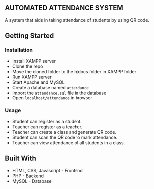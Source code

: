 ## AUTOMATED ATTENDANCE SYSTEM
A system that aids in taking attendance of students by using QR code.

## Getting Started
### Installation
- Install XAMPP server
- Clone the repo
- Move the cloned folder to the htdocs folder in XAMPP folder
- Run XAMPP server
- Start Apache and MySQL
- Create a database named `attendance`
- Import the `attendance.sql` file in the database
- Open `localhost/attendance` in browser

### Usage
- Student can register as a student.
- Teacher can register as a teacher.
- Teacher can create a class and generate QR code.
- Student can scan the QR code to mark attendance.
- Teacher can view attendance of all students in a class.

## Built With
- HTML, CSS, Javascript - Frontend
- PHP - Backend
- MySQL - Database